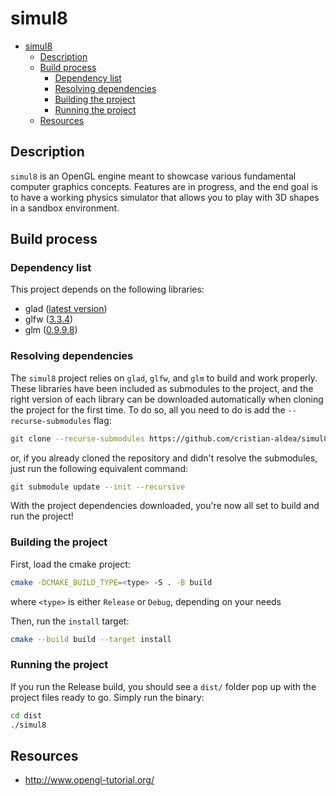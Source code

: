 # simul8

- [simul8](#simul8)
  - [Description](#description)
  - [Build process](#build-process)
    - [Dependency list](#dependency-list)
    - [Resolving dependencies](#resolving-dependencies)
    - [Building the project](#building-the-project)
    - [Running the project](#running-the-project)
  - [Resources](#resources)

## Description

`simul8` is an OpenGL engine meant to showcase various fundamental computer graphics concepts. Features are in progress, and the end goal is to have a working physics simulator that allows you to play with 3D shapes in a sandbox environment.

## Build process

### Dependency list

This project depends on the following libraries:

- glad ([latest version](https://github.com/Dav1dde/glad))
- glfw ([3.3.4](https://github.com/glfw/glfw/releases/tag/3.3.4))
- glm ([0.9.9.8](https://github.com/g-truc/glm/releases/tag/0.9.9.8))

### Resolving dependencies

The `simul8` project relies on `glad`, `glfw`, and `glm` to build and work properly. These libraries have been included as submodules to the project, and the right version of each library can be downloaded automatically when cloning the project for the first time. To do so, all you need to do is add the `--recurse-submodules` flag:

```bash
git clone --recurse-submodules https://github.com/cristian-aldea/simul8.git
```

or, if you already cloned the repository and didn't resolve the submodules, just run the following equivalent command:

```bash
git submodule update --init --recursive
```

With the project dependencies downloaded, you're now all set to build and run the project!

### Building the project

First, load the cmake project:

```bash
cmake -DCMAKE_BUILD_TYPE=<type> -S . -B build
```

where `<type>` is either `Release` or `Debug`, depending on your needs

Then, run the `install` target:

```bash
cmake --build build --target install
```

### Running the project

If you run the Release build, you should see a `dist/` folder pop up with the project files ready to go. Simply run the binary:

```bash
cd dist
./simul8
```

## Resources

- http://www.opengl-tutorial.org/
